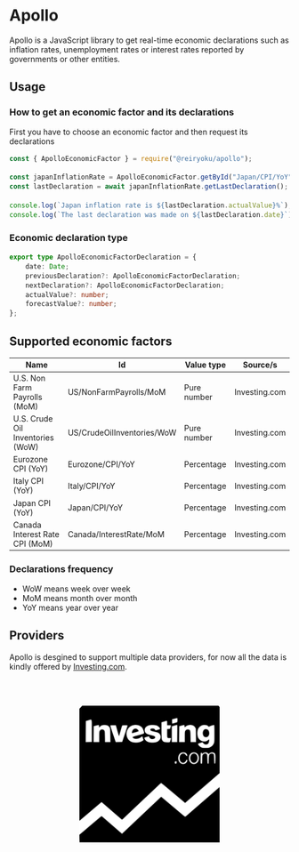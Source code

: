 # Apollo
Apollo is a JavaScript library to get real-time economic declarations such as inflation rates,
unemployment rates or interest rates reported by governments or other entities.

## Usage
### How to get an economic factor and its declarations
First you have to choose an economic factor and then request its declarations
```javascript
const { ApolloEconomicFactor } = require("@reiryoku/apollo");

const japanInflationRate = ApolloEconomicFactor.getById("Japan/CPI/YoY");
const lastDeclaration = await japanInflationRate.getLastDeclaration();

console.log(`Japan inflation rate is ${lastDeclaration.actualValue}%`);
console.log(`The last declaration was made on ${lastDeclaration.date}`);
```

### Economic declaration type
```typescript
export type ApolloEconomicFactorDeclaration = {
    date: Date;
    previousDeclaration?: ApolloEconomicFactorDeclaration;
    nextDeclaration?: ApolloEconomicFactorDeclaration;
    actualValue?: number;
    forecastValue?: number;
};
```

## Supported economic factors
| Name                                  | Id                            | Value type                | Source/s              |
| -----------                           | -----------                   | -----------               | -----------           |
| U.S. Non Farm Payrolls (MoM)          | US/NonFarmPayrolls/MoM        | Pure number               | Investing.com         |
| U.S. Crude Oil Inventories (WoW)      | US/CrudeOilInventories/WoW    | Pure number               | Investing.com         |
| Eurozone CPI (YoY)                    | Eurozone/CPI/YoY              | Percentage                | Investing.com         |
| Italy CPI (YoY)                       | Italy/CPI/YoY                 | Percentage                | Investing.com         |
| Japan CPI (YoY)                       | Japan/CPI/YoY                 | Percentage                | Investing.com         |
| Canada Interest Rate CPI (MoM)        | Canada/InterestRate/MoM       | Percentage                | Investing.com         |

### Declarations frequency
- WoW means week over week
- MoM means month over month
- YoY means year over year

## Providers
Apollo is desgined to support multiple data providers, for now all the data is kindly offered by [Investing.com](https://www.investing.com).

<br><br>
<p align="center">
    <img src="images/providers/investing.com.svg" alt="Investing.com" width="252px">
</p>
<br><br>
